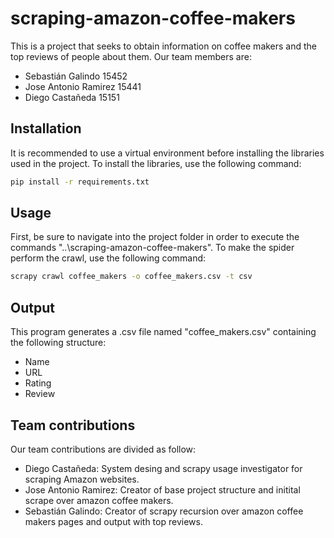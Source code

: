 # scraping-amazon-coffee-makers

This is a project that seeks to obtain information on coffee makers and the top reviews of people about them. 
Our team members are:
- Sebastián Galindo 15452
- Jose Antonio Ramirez 15441
- Diego Castañeda 15151

## Installation

It is recommended to use a virtual environment before installing the libraries used in the project. To install the libraries, use the following command:

```bash
pip install -r requirements.txt
```

## Usage

First, be sure to navigate into the project folder in order to execute the commands "..\scraping-amazon-coffee-makers". To make the spider perform the crawl, use the following command:

```bash
scrapy crawl coffee_makers -o coffee_makers.csv -t csv
```

## Output

This program generates a .csv file named "coffee_makers.csv" containing the following structure:

- Name
- URL
- Rating
- Review

## Team contributions

Our team contributions are divided as follow:

- Diego Castañeda: System desing and scrapy usage investigator for scraping Amazon websites.
- Jose Antonio Ramirez: Creator of base project structure and initital scrape over amazon coffee makers.
- Sebastián Galindo: Creator of scrapy recursion over amazon coffee makers pages and output with top reviews.